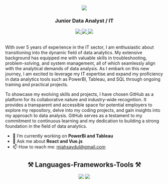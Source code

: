 <h1 align="center">
    <img src="https://github.com/dx4iot/dx4iot/blob/main/cover%20image.png" />
</h1>
<h3 align="center">Junior Data Analyst / IT</h3>

<div align="center"> 
  <a href="miahsaydul@gmail.com" target="_blank">
    <img src="https://img.shields.io/badge/Gmail-D14836?style=for-the-badge&logo=gmail&logoColor=white" target="_blank" />
  </a> 
  <a href="www.linkedin.com/in/saydul-m" target="_blank">
    <img src="https://img.shields.io/badge/LinkedIn-0077B5?style=for-the-badge&logo=linkedin&logoColor=white" target="_blank" />
  </a>
  <a href="https://public.tableau.com/app/profile/craig.payne/viz/ThewealthofnationsbySaydulMiah/Dashboard1#1" target="_blank">
    <img src="https://img.shields.io/badge/Tableau-E97627?style=for-the-badge&logo=Tableau&logoColor=white" target="_blank" />
  </a>
</div>

<br> 

With over 5 years of experience in the IT sector, I am enthusiastic about transitioning into the dynamic field of data analytics. My extensive background has equipped me with valuable skills in troubleshooting, problem-solving, and system management, all of which seamlessly align with the analytical demands of data analysis. As I embark on this new journey, I am excited to leverage my IT expertise and expand my proficiency in data analytics tools such as PowerBI, Tableau, and SQL through ongoing training and practical projects.

To showcase my evolving skills and projects, I have chosen GitHub as a platform for its collaborative nature and industry-wide recognition. It provides a transparent and accessible space for potential employers to explore my repository, delve into my coding projects, and gain insights into my approach to data analysis. GitHub serves as a testament to my commitment to continuous learning and my dedication to building a strong foundation in the field of data analytics.

- 🔭 I’m currently working on **PowerBi and Tableau**
- 💬 Ask me about **React and Vue.js**
- 📫 How to reach me: miahsaydul@gmail.com

<h2 align="center">⚒️ Languages-Frameworks-Tools ⚒️</h2>
<div align="center">
    <img src="https://skillicons.dev/icons?i=vscode,github" />
    <img src="https://skillicons.dev/icons?i=python,r,mysql,excel" /><br>
</div>

<br/>

